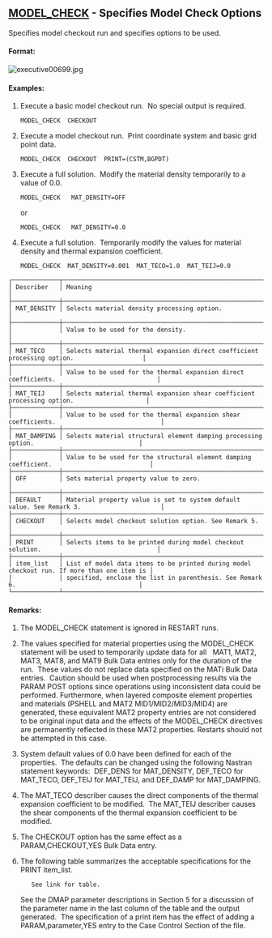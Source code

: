 ## [MODEL_CHECK](https://nexus.hexagon.com/documentationcenter/bundle/MSC_Nastran_2022.4/page/Nastran_Combined_Book/qrg/executive/TOC.MODEL.CHECK.xhtml) - Specifies Model Check Options

Specifies model checkout run and specifies options to be used.

#### Format:

![executive00699.jpg](https://help-be.hexagonmi.com/bundle/MSC_Nastran_2022.4/page/Nastran_Combined_Book/qrg/executive/../../../assets/executive00699.jpg?_LANG=enus)  

#### Examples:

1. Execute a basic model checkout run.  No special output is required.

     ```nastran
     MODEL_CHECK  CHECKOUT
     ```

2. Execute a model checkout run.  Print coordinate system and basic grid point data.

     ```nastran
     MODEL_CHECK  CHECKOUT  PRINT=(CSTM,BGPDT)
     ```

3. Execute a full solution.  Modify the material density temporarily to a value of 0.0.

     ```nastran
     MODEL_CHECK   MAT_DENSITY=OFF
     ```

     or

     ```nastran
     MODEL_CHECK   MAT_DENSITY=0.0
     ```

4. Execute a full solution.  Temporarily modify the values for material density and thermal expansion coefficient.

     ```nastran
     MODEL_CHECK  MAT_DENSITY=0.001  MAT_TECO=1.0  MAT_TEIJ=0.0
     ```

```text
┌─────────────┬────────────────────────────────────────────────────────────────────────────────────────────┐
│ Describer   │ Meaning                                                                                    │
├─────────────┼────────────────────────────────────────────────────────────────────────────────────────────┤
│ MAT_DENSITY │ Selects material density processing option.                                                │
├─────────────┼────────────────────────────────────────────────────────────────────────────────────────────┤
│             │ Value to be used for the density.                                                          │
├─────────────┼────────────────────────────────────────────────────────────────────────────────────────────┤
│ MAT_TECO    │ Selects material thermal expansion direct coefficient processing option.                   │
├─────────────┼────────────────────────────────────────────────────────────────────────────────────────────┤
│             │ Value to be used for the thermal expansion direct coefficients.                            │
├─────────────┼────────────────────────────────────────────────────────────────────────────────────────────┤
│ MAT_TEIJ    │ Selects material thermal expansion shear coefficient processing option.                    │
├─────────────┼────────────────────────────────────────────────────────────────────────────────────────────┤
│             │ Value to be used for the thermal expansion shear coefficients.                             │
├─────────────┼────────────────────────────────────────────────────────────────────────────────────────────┤
│ MAT_DAMPING │ Selects material structural element damping processing option.                             │
├─────────────┼────────────────────────────────────────────────────────────────────────────────────────────┤
│             │ Value to be used for the structural element damping coefficient.                           │
├─────────────┼────────────────────────────────────────────────────────────────────────────────────────────┤
│ OFF         │ Sets material property value to zero.                                                      │
├─────────────┼────────────────────────────────────────────────────────────────────────────────────────────┤
│ DEFAULT     │ Material property value is set to system default value. See Remark 3.                      │
├─────────────┼────────────────────────────────────────────────────────────────────────────────────────────┤
│ CHECKOUT    │ Selects model checkout solution option. See Remark 5.                                      │
├─────────────┼────────────────────────────────────────────────────────────────────────────────────────────┤
│ PRINT       │ Selects items to be printed during model checkout solution.                                │
├─────────────┼────────────────────────────────────────────────────────────────────────────────────────────┤
│ item_list   │ List of model data items to be printed during model checkout run. If more than one item is │
│             │ specified, enclose the list in parenthesis. See Remark 6.                                  │
└─────────────┴────────────────────────────────────────────────────────────────────────────────────────────┘
```

#### Remarks:

1. The MODEL_CHECK statement is ignored in RESTART runs.
2. The values specified for material properties using the MODEL_CHECK statement will be used to temporarily update data for all   MAT1, MAT2, MAT3, MAT8, and MAT9 Bulk Data entries only for the duration of the run.  These values do not replace data specified on the MATi Bulk Data entries.  Caution should be used when postprocessing results via the PARAM POST options since operations using inconsistent data could be performed. Furthermore, when layered composite element properties and materials (PSHELL and MAT2 MID1/MID2/MID3/MID4) are generated, these equivalent MAT2 property entries are not considered to be original input data and the effects of the MODEL_CHECK directives are permanently reflected in these MAT2 properties. Restarts should not be attempted in this case.
3. System default values of 0.0 have been defined for each of the properties.  The defaults can be changed using the following Nastran statement keywords:  DEF_DENS for MAT_DENSITY, DEF_TECO for MAT_TECO, DEF_TEIJ for MAT_TEIJ, and DEF_DAMP for MAT_DAMPING.
4. The MAT_TECO describer causes the direct components of the thermal expansion coefficient to be modified.  The MAT_TEIJ describer causes the shear components of the thermal expansion coefficient to be modified.
5. The CHECKOUT option has the same effect as a PARAM,CHECKOUT,YES Bulk Data entry.
6. The following table summarizes the acceptable specifications for the PRINT item_list.

          See link for table.

     See the DMAP parameter descriptions in Section 5 for a discussion of the parameter name in the last column of the table and the output generated.  The specification of a print item has the effect of adding a PARAM,parameter,YES entry to the Case Control Section of the file.

